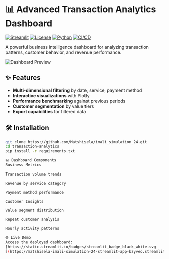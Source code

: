 # 📊 Advanced Transaction Analytics Dashboard

[![Streamlit](https://static.streamlit.io/badges/streamlit_badge_black_white.svg)](https://your-app.streamlit.app/)
[![License](https://img.shields.io/badge/license-MIT-blue.svg)](LICENSE)
[![Python](https://img.shields.io/badge/python-3.8%2B-blue)](https://python.org)
[![CI/CD](https://github.com/yourname/transaction-analytics/actions/workflows/deploy.yml/badge.svg)](https://github.com/yourname/transaction-analytics/actions)

A powerful business intelligence dashboard for analyzing transaction patterns, customer behavior, and revenue performance.

![Dashboard Preview](assets/dashboard-preview.gif)

## ✨ Features

- **Multi-dimensional filtering** by date, service, payment method
- **Interactive visualizations** with Plotly
- **Performance benchmarking** against previous periods
- **Customer segmentation** by value tiers
- **Export capabilities** for filtered data

## 🛠️ Installation

```bash
git clone https://github.com/Matshisela/imali_simulation_24.git
cd transaction-analytics
pip install -r requirements.txt

📊 Dashboard Components
Business Metrics

Transaction volume trends

Revenue by service category

Payment method performance

Customer Insights

Value segment distribution

Repeat customer analysis

Hourly activity patterns

🌐 Live Demo
Access the deployed dashboard:
[https://static.streamlit.io/badges/streamlit_badge_black_white.svg
](https://matshisela-imali-simulation-24-streamlit-app-bzyveo.streamlit.app/)
